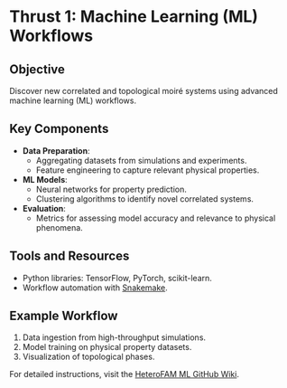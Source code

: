 # Thrust 1: Machine Learning (ML) Workflows

## **Objective**
Discover new correlated and topological moiré systems using advanced machine learning (ML) workflows.

## **Key Components**
- **Data Preparation**:
  - Aggregating datasets from simulations and experiments.
  - Feature engineering to capture relevant physical properties.
- **ML Models**:
  - Neural networks for property prediction.
  - Clustering algorithms to identify novel correlated systems.
- **Evaluation**:
  - Metrics for assessing model accuracy and relevance to physical phenomena.

## **Tools and Resources**
- Python libraries: TensorFlow, PyTorch, scikit-learn.
- Workflow automation with [Snakemake](https://snakemake.github.io/).

## **Example Workflow**
1. Data ingestion from high-throughput simulations.
2. Model training on physical property datasets.
3. Visualization of topological phases.

For detailed instructions, visit the [HeteroFAM ML GitHub Wiki](https://github.com/ebylaska/HeteroFAM/wiki).


